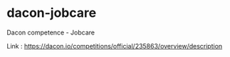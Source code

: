 # dacon-jobcare
Dacon competence - Jobcare

Link : https://dacon.io/competitions/official/235863/overview/description

